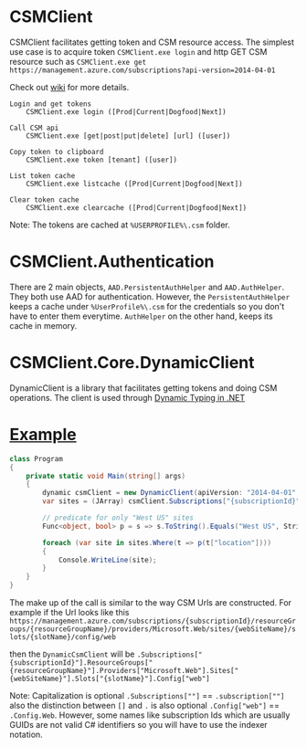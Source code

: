 CSMClient
=========

CSMClient facilitates getting token and CSM resource access.  The simplest use case is to acquire token `CSMClient.exe login` and http GET CSM resource such as `CSMClient.exe get https://management.azure.com/subscriptions?api-version=2014-04-01`

Check out [wiki](https://github.com/suwatch/CSMClient/wiki) for more details.

    Login and get tokens
        CSMClient.exe login ([Prod|Current|Dogfood|Next])
    
    Call CSM api
        CSMClient.exe [get|post|put|delete] [url] ([user])
    
    Copy token to clipboard
        CSMClient.exe token [tenant] ([user])
    
    List token cache
        CSMClient.exe listcache ([Prod|Current|Dogfood|Next])
    
    Clear token cache
        CSMClient.exe clearcache ([Prod|Current|Dogfood|Next])

Note: The tokens are cached at `%USERPROFILE%\.csm` folder.  


CSMClient.Authentication
========================

There are 2 main objects, `AAD.PersistentAuthHelper` and `AAD.AuthHelper`. They both use AAD for authentication. However, the `PersistentAuthHelper` keeps a cache under `%UserProfile%\.csm` for the credentials so you don't have to enter them everytime. `AuthHelper` on the other hand, keeps its cache in memory.


CSMClient.Core.DynamicClient
============================

DynamicClient is a library that facilitates getting tokens and doing CSM operations. The client is used through [Dynamic Typing in .NET](http://msdn.microsoft.com/en-us/library/dd264736.aspx)

[Example](https://github.com/ahmelsayed/CSMClient/tree/master/CSMClient.Core.Runner/Program.cs)
=========

```C#
class Program
{
    private static void Main(string[] args)
    {
        dynamic csmClient = new DynamicClient(apiVersion: "2014-04-01", authHelper: new PersistentAuthHelper(AzureEnvironments.Prod));
        var sites = (JArray) csmClient.Subscriptions["{subscriptionId}"].ResourceGroups["{resourceGroupName}"].Providers["Microsoft.Web"].Sites.Get();

        // predicate for only "West US" sites
        Func<object, bool> p = s => s.ToString().Equals("West US", StringComparison.OrdinalIgnoreCase);

        foreach (var site in sites.Where(t => p(t["location"])))
        {
            Console.WriteLine(site);
        }
    }
}
```

The make up of the call is similar to the way CSM Urls are constructed. For example if the Url looks like this
`https://management.azure.com/subscriptions/{subscriptionId}/resourceGroups/{resourceGroupName}/providers/Microsoft.Web/sites/{webSiteName}/slots/{slotName}/config/web`

then the `DynamicCsmClient` will be `.Subscriptions["{subscriptionId}"].ResourceGroups["{resourceGroupName}"].Providers["Microsoft.Web"].Sites["{webSiteName}"].Slots["{slotName}"].Config["web"]`

Note: Capitalization is optional `.Subscriptions[""]` == `.subscription[""]` also the distinction between `[]` and `.` is also optional  `.Config["web"]` == `.Config.Web`.
However, some names like subscription Ids which are usually GUIDs are not valid C# identifiers so you will have to use the indexer notation.

